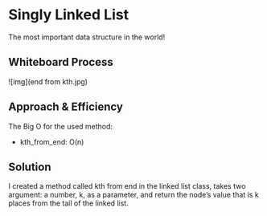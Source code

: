 # Singly Linked List
The most important data structure in the world!

## Whiteboard Process
<!-- Embedded whiteboard image -->

![img](end from kth.jpg)
  

## Approach & Efficiency
The Big O for the used method:

- kth_from_end: O(n)
  

## Solution

I created a method called kth from end in the linked list class, 
takes two  argument: a number, k, as a parameter, and return the node’s value that is k places from the tail of the linked list.
